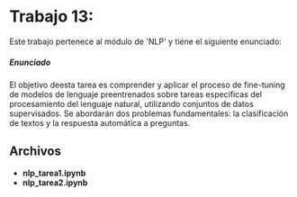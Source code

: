 # Trabajo 13: 

Este trabajo pertenece al módulo de 'NLP' y tiene el siguiente enunciado:

##### Enunciado

El objetivo deesta tarea es comprender y aplicar el proceso de fine-tuning de modelos de lenguaje preentrenados sobre tareas específicas del procesamiento del lenguaje natural, utilizando conjuntos de datos supervisados. Se abordarán dos problemas fundamentales: la clasificación de textos y la respuesta automática a preguntas.

## Archivos

- **nlp_tarea1.ipynb**
- **nlp_tarea2.ipynb**
